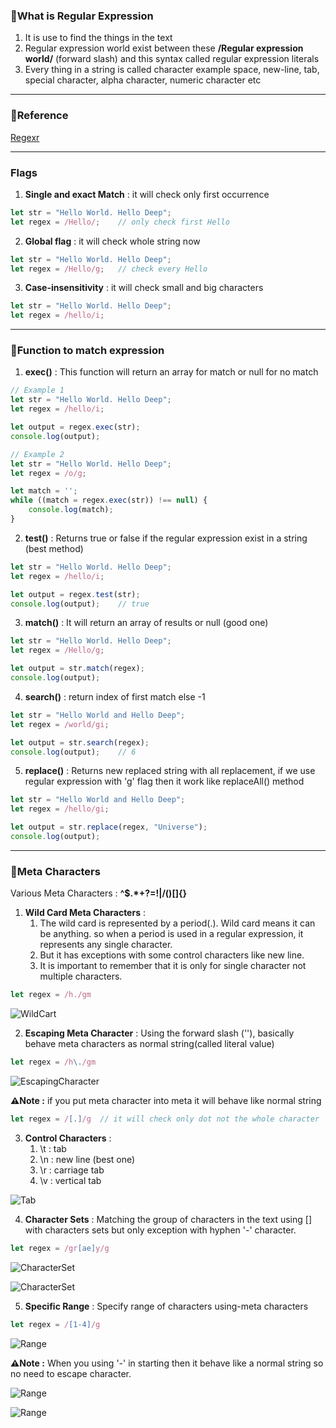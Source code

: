 ### 📘What is Regular Expression
1. It is use to find the things in the text
2. Regular expression world exist between these **/Regular expression world/** (forward slash) and this syntax called regular expression literals
3. Every thing in a string is called character example space, new-line, tab, special character, alpha character, numeric character etc

---

### 📘Reference

[Regexr](https://regexr.com/)

---

### Flags
1. **Single and exact Match** : it will check only first occurrence

```js
let str = "Hello World. Hello Deep";
let regex = /Hello/;    // only check first Hello
```


2. **Global flag** : it will check whole string now

```js
let str = "Hello World. Hello Deep";
let regex = /Hello/g;   // check every Hello
```

3. **Case-insensitivity** : it will check small and big characters

```js
let str = "Hello World. Hello Deep";
let regex = /hello/i;
```
---

### 📘Function to match expression
1. **exec()** : This function will return an array for match or null for no match

```js
// Example 1
let str = "Hello World. Hello Deep";
let regex = /hello/i;

let output = regex.exec(str);
console.log(output);

// Example 2
let str = "Hello World. Hello Deep";
let regex = /o/g;

let match = '';
while ((match = regex.exec(str)) !== null) {
    console.log(match);
}
```

2. **test()** : Returns true or false if the regular expression exist in a string (best method)

```js
let str = "Hello World. Hello Deep";
let regex = /hello/i;

let output = regex.test(str);
console.log(output);    // true
```

3. **match()** : It will return an array of results or null (good one)

```js
let str = "Hello World. Hello Deep";
let regex = /Hello/g;

let output = str.match(regex);
console.log(output);
```

4. **search()** : return index of first match else -1

```js
let str = "Hello World and Hello Deep";
let regex = /world/gi;

let output = str.search(regex);
console.log(output);    // 6
```

5. **replace()** : Returns new replaced string with all replacement, if we use regular expression with 'g' flag then it work like replaceAll() method

```js
let str = "Hello World and Hello Deep";
let regex = /hello/gi;

let output = str.replace(regex, "Universe");
console.log(output);
```
---


### 📘Meta Characters

Various Meta Characters : **^$.*+?=!|\/()[]{}**

1. **Wild Card Meta Characters** : 
   1. The wild card is represented by a period(.). Wild card means it can be anything. so when a period is used in a regular expression, it represents any single character.
   2. But it has exceptions with some control characters like new line. 
   3. It is important to remember that it is only for single character not multiple characters.

```js
let regex = /h./gm
```

![WildCart](./images/wildcard.png)

2. **Escaping Meta Character** : Using the forward slash ('\'), basically behave meta characters as normal string(called literal value)

```js
let regex = /h\./gm
```

![EscapingCharacter](./images/escaping-characters.png)

**⚠️Note :** if you put meta character into meta it will behave like normal string

```js
let regex = /[.]/g  // it will check only dot not the whole character
```

3. **Control Characters** : 
   1. \t : tab
   2. \n : new line (best one)
   3. \r : carriage tab
   4. \v : vertical tab

![Tab](./images/control-chracter-for-tab.png)

4. **Character Sets** : Matching the group of characters in the text using [] with characters sets but only exception with hyphen '-' character.

```js
let regex = /gr[ae]y/g
```

![CharacterSet](./images/character-set.png)

![CharacterSet](./images/character-set-2.png)


5. **Specific Range** : Specify range of characters using-meta characters

```js
let regex = /[1-4]/g
```
![Range](./images/range.png)

**⚠️Note :** When you using '-' in starting then it behave like a normal string so no need to escape character.

![Range](./images/range-2.png)


![Range](./images/range-3.png)

